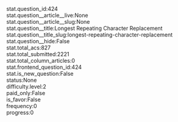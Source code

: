 stat.question_id:424  
stat.question__article__live:None  
stat.question__article__slug:None  
stat.question__title:Longest Repeating Character Replacement  
stat.question__title_slug:longest-repeating-character-replacement  
stat.question__hide:False  
stat.total_acs:827  
stat.total_submitted:2221  
stat.total_column_articles:0  
stat.frontend_question_id:424  
stat.is_new_question:False  
status:None  
difficulty.level:2  
paid_only:False  
is_favor:False  
frequency:0  
progress:0  

